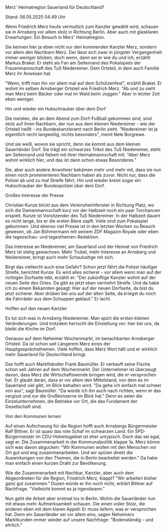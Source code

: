 
Merz' Heimatregion
Sauerland für Deutschland?


Stand: 06.05.2025 04:49 Uhr


Wenn Friedrich Merz heute vermutlich zum Kanzler gewählt wird, schauen sie in Arnsberg vor allem stolz in Richtung Berlin. Aber auch mit glasklaren Erwartungen. Ein Besuch in Merz' Heimatregion. 



Sie kennen hier ja eben nicht nur den kommenden Kanzler Merz, sondern vor allem den Nachbarn Merz. Der lässt sich zwar in jüngster Vergangenheit immer weniger blicken, doch wenn, dann sei er wie du und ich, erzählt Markus Brakel. Er steht als Fan am Seitenrand des Pokalspiels der Frauenmannschaft des TuS Niedereimer. Dem Ortsteil, in dem auch Familie Merz ihr Anwesen hat. 


"Wenn, trifft man ihn vor allem mal auf dem Schützenfest", erzählt Brakel. Er wohnt im selben Arnsberger Ortsteil wie Friedrich Merz. "Ab und zu sieht man Merz beim Bäcker oder mal im Wald beim Joggen." Aber in letzter Zeit eben weniger.



Hin und wieder ein Hubschrauber über dem Dorf


Die meisten, die an dem Abend zum Dorf-Fußball gekommen sind, sind stolz auf ihren Nachbarn, der nun aus dem kleinen Niedereimer - wie der Ortsteil heißt - ins Bundeskanzleramt nach Berlin zieht. "Niedereimer ist ja eigentlich recht langweilig, nichts besonders", meint Nele Borgrewe.


Und sie weiß, wovon sie spricht, denn sie kommt aus dem kleinen Sauerländer Dorf. Sie trägt ein schwarzes Trikot des TuS Niedereimer, steht am Seitenrand und fiebert mit ihrer Heimatmannschaft mit. "Aber Merz wohnt wirklich hier, und das ist dann schon etwas Besonderes."


Sie, aber auch andere Anwohner bekämen mehr und mehr mit, dass sie nun einen noch prominenteren Nachbarn haben als zuvor. Nicht nur, dass die Polizei ab und zu mal Streife fährt. Hin und wieder kreist sogar ein Hubschrauber der Bundespolizei über dem Dorf.

Großes Interesse der Presse


Christian Kunze blickt aus dem Vereinsheimfenster in Richtung Platz, wo sich die Damenmannschaft kurz vor der Halbzeit noch ein paar Torchancen erspielt. Kunze ist Vorsitzender des TuS Niedereimer. In der Halbzeit dauert es nicht lange, bis er die ersten Biere zapft. Viele sind zum Pokalspiel gekommen. Und ebenso viel Presse ist in den letzten Wochen zu Besuch gewesen, ob Jan Böhmermann mit seinem ZDF Magazin Royale oder eben die tagesschau- und tagesthemen-Redaktion.


Das Interesse an Niedereimer, am Sauerland und der Heimat von Friedrich Merz ist stetig gewachsen. Mehr Trubel, mehr Interesse an Arnsberg und Neidereimer, bringt auch mehr Schaulustige mit sich.


Birgt das vielleicht auch eine Gefahr? Schon jetzt fährt die Polizei häufiger Streife, berichtet Kunze. Es wird alles sicherer - vor allem wenn man auf der richtigen Dorfseite lebt, erzählt er: "Der zukünftige Kanzler wohnt auf der neuen Seite des Ortes. Da gibt es jetzt eben vermehrt Streife. Und da habe ich zu einem Bekannten gesagt: Hier auf der neuen Dorfseite, da bist du jetzt sicherer. Aber drüben bei uns auf der alten Seite, da kriegst du noch die Fahrräder aus dem Schuppen geklaut." Er lacht.

Hoffen auf den neuen Kanzler


Es tut sich was in Arnsberg-Niedereimer. Man spürt die ersten kleinen Veränderungen. Und trotzdem herrscht die Einstellung vor: hier bei uns, da bleibt die Kirche im Dorf.


Genauso auf dem Neheimer Wochenmarkt, im benachbarten Arnsberger Ortsteil. Da ist schon seit Längerem Merz eines der Hauptgesprächsthemen. Viele hoffen, dass Merz Wort hält und er wirklich mehr Sauerland für Deutschland bringt.


Das hofft auch Markthändler Frank Baumüller. Er verkauft seine Fische schon seit Jahren auf dem Wochenmarkt. Der Unternehmer ist überzeugt davon, dass Merz die Wirtschaftswende bringen wird, die er versprochen hat. Er glaubt daran, dass er vor allem den Mittelstand, von dem es im Sauerland viel gibt, im Blick behalten wird. "Da gehe ich einfach mal schwer von aus", sagt Baumüller. "Da würde ich ihn auch nach richten, wenn er das vergisst und nur die Großkonzerne im Blick hat." Denn es seien die Einzelunternehmen, die Betriebe vor Ort, die das Fundament der Gesellschaft sind.

Von den Kommunen lernen


Auf einen Aufschwung für die Region hofft auch Arnsbergs Bürgermeister Ralf Bittner. Er ist quasi das rote Schaf im schwarzen Land. Ein SPD-Bürgermeister im CDU-Hoheitsgebiet ist eher untypisch. Doch das sei egal, sagt er. Die Zusammenarbeit in der Kommunalpolitik klappe 1a. Merz könne sich was davon abgucken: "Wir Kommunen wollen mit den Menschen vor Ort gut und eng zusammenarbeiten. Und wir spüren direkt die Auswirkungen von den Themen, die in Berlin bearbeitet werden." Da habe man einfach einen kurzen Draht zur Bevölkerung.


Wie die Zusammenarbeit mit Nachbar, Kanzler, aber auch dem Abgeordneten für die Region, Friedrich Merz, klappt? "Wir arbeiten bisher ganz gut zusammen." Duzen würde er ihn noch nicht, erklärt Bittner auf Nachfrage. "Vielleicht kommt es ja irgendwann."


Nun geht die Arbeit aber erstmal los in Berlin. Wohin die Sauerländer nun mit etwas mehr Aufmerksamkeit schauen. Die einen voller Stolz, die anderen eben mit dem klaren Appell: Er muss liefern, was er versprochen hat. Denn ein Sauerländer sei vor allem eins, sagen Neheimers Marktkunden immer wieder auf unsere Nachfrage: "Bodenständig - und ehrlich."

